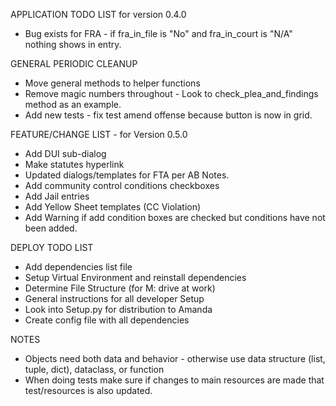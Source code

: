 APPLICATION TODO LIST for version 0.4.0
* Bug exists for FRA - if fra_in_file is "No" and fra_in_court is "N/A" nothing shows in entry. 

GENERAL PERIODIC CLEANUP
* Move general methods to helper functions
* Remove magic numbers throughout - Look to check_plea_and_findings method as an example.
* Add new tests - fix test amend offense because button is now in grid.


FEATURE/CHANGE LIST - for Version 0.5.0
* Add DUI sub-dialog
* Make statutes hyperlink
* Updated dialogs/templates for FTA per AB Notes.
* Add community control conditions checkboxes
* Add Jail entries
* Add Yellow Sheet templates (CC Violation)
* Add Warning if add condition boxes are checked but conditions have not been added.


DEPLOY TODO LIST
* Add dependencies list file
* Setup Virtual Environment and reinstall dependencies
* Determine File Structure (for M: drive at work)
* General instructions for all developer Setup
* Look into Setup.py for distribution to Amanda
* Create config file with all dependencies

NOTES
* Objects need both data and behavior - otherwise use data
structure (list, tuple, dict), dataclass, or function
* When doing tests make sure if changes to main resources are
made that test/resources is also updated.
